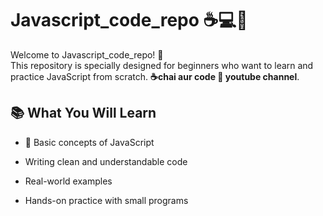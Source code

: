 # Javascript_code_repo ☕💻🚀

Welcome to Javascript_code_repo! 🚀</br>
This repository is specially designed for beginners who want to learn and practice JavaScript from scratch. **☕chai aur code 🎥 youtube channel**.

## 📚 What You Will Learn

- 🧠 Basic concepts of JavaScript

- Writing clean and understandable code

- Real-world examples

- Hands-on practice with small programs
